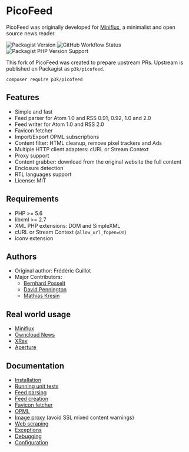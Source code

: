 PicoFeed
========

PicoFeed was originally developed for [Miniflux](http://miniflux.net), a minimalist and open source news reader.

![Packagist Version](https://img.shields.io/packagist/v/lostfocus/picofeed)
![GitHub Workflow Status](https://img.shields.io/github/actions/workflow/status/lostfocus/picofeed/test.yaml?branch=php5-dev)
![Packagist PHP Version Support](https://img.shields.io/packagist/php-v/lostfocus/picofeed)

This fork of PicoFeed was created to prepare upstream PRs. 
Upstream is published on Packagist as `p3k/picofeed`.

```
composer require p3k/picofeed
```

Features
--------

- Simple and fast
- Feed parser for Atom 1.0 and RSS 0.91, 0.92, 1.0 and 2.0
- Feed writer for Atom 1.0 and RSS 2.0
- Favicon fetcher
- Import/Export OPML subscriptions
- Content filter: HTML cleanup, remove pixel trackers and Ads
- Multiple HTTP client adapters: cURL or Stream Context
- Proxy support
- Content grabber: download from the original website the full content
- Enclosure detection
- RTL languages support
- License: MIT

Requirements
------------

- PHP >= 5.6
- libxml >= 2.7
- XML PHP extensions: DOM and SimpleXML
- cURL or Stream Context (`allow_url_fopen=On`)
- iconv extension

Authors
-------

- Original author: Frédéric Guillot
- Major Contributors:
    - [Bernhard Posselt](https://github.com/Raydiation)
    - [David Pennington](https://github.com/Xeoncross)
    - [Mathias Kresin](https://github.com/mkresin)

Real world usage
----------------

- [Miniflux](http://miniflux.net)
- [Owncloud News](https://github.com/owncloud/news)
- [XRay](https://github.com/aaronpk/xray)
- [Aperture](https://aperture.p3k.io)

Documentation
-------------

- [Installation](docs/installation.markdown)
- [Running unit tests](docs/tests.markdown)
- [Feed parsing](docs/feed-parsing.markdown)
- [Feed creation](docs/feed-creation.markdown)
- [Favicon fetcher](docs/favicon.markdown)
- [OPML](docs/opml.markdown)
- [Image proxy](docs/image-proxy.markdown) (avoid SSL mixed content warnings)
- [Web scraping](docs/grabber.markdown)
- [Exceptions](docs/exceptions.markdown)
- [Debugging](docs/debugging.markdown)
- [Configuration](docs/config.markdown)
